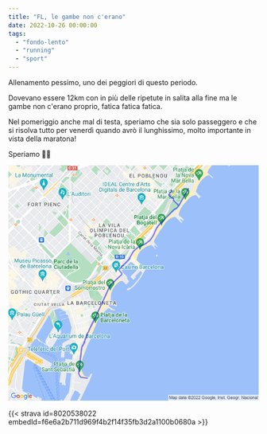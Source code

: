 ```yaml
---
title: "FL, le gambe non c'erano"
date: 2022-10-26 00:00:00
tags: 
  - "fondo-lento"
  - "running"
  - "sport"
---
```


Allenamento pessimo, uno dei peggiori di questo periodo.

Dovevano essere 12km con in più delle ripetute in salita alla fine ma le gambe non c'erano proprio, fatica fatica fatica.

Nel pomeriggio anche mal di testa, speriamo che sia solo passeggero e che si risolva tutto per venerdì quando avrò il lunghissimo, molto importante in vista della maratona!

Speriamo 🤞🏻

![](images/20221026-activity-map.png)

{{< strava id=8020538022 embedId=f6e6a2b711d969f4b2f14f35fb3d2a1100b0680a >}}
